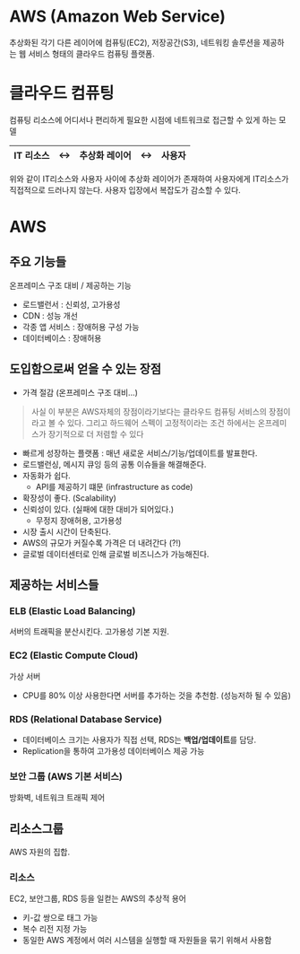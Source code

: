 AWS (Amazon Web Service)
=====
추상화된 각기 다른 레이어에 컴퓨팅(EC2), 저장공간(S3), 네트워킹 솔루션을 제공하는 웹 서비스 형태의 클라우드 컴퓨팅 플랫폼.

# 클라우드 컴퓨팅
컴퓨팅 리소스에 어디서나 편리하게 필요한 시점에 네트워크로 접근할 수 있게 하는 모델

| IT 리소스 | <-> | 추상화 레이어 | <-> | 사용자 |
| ------- | ------- | ------ | ------ | ------ |
위와 같이 IT리소스와 사용자 사이에 추상화 레이어가 존재하여 사용자에게 IT리소스가 직접적으로 드러나지 않는다. 사용자 입장에서 복잡도가 감소할 수 있다.

# AWS
## 주요 기능들
온프레미스 구조 대비 / 제공하는 기능
* 로드밸런서 : 신뢰성, 고가용성
* CDN : 성능 개선
* 각종 앱 서비스 : 장애허용 구성 가능
* 데이터베이스 : 장애허용

## 도입함으로써 얻을 수 있는 장점
* 가격 절감 (온프레미스 구조 대비...)
> 사실 이 부분은 AWS자체의 장점이라기보다는 클라우드 컴퓨팅 서비스의 장점이라고 볼 수 있다. 그리고 하드웨어 스펙이 고정적이라는 조건 하에서는 온프레미스가 장기적으로 더 저렴할 수 있다
* 빠르게 성장하는 플랫폼 : 매년 새로운 서비스/기능/업데이트를 발표한다.
* 로드밸런싱, 메시지 큐잉 등의 공통 이슈들을 해결해준다.
* 자동화가 쉽다.
    * API를 제공하기 떄문 (infrastructure as code)
* 확장성이 좋다. (Scalability)
* 신뢰성이 있다. (실패에 대한 대비가 되어있다.)
    * 무정지 장애허용, 고가용성
* 시장 출시 시간이 단축된다.
* AWS의 규모가 커질수록 가격은 더 내려간다 (?!)
* 글로벌 데이터센터로 인해 글로벌 비즈니스가 가능해진다.


## 제공하는 서비스들
### ELB (Elastic Load Balancing)
서버의 트래픽을 분산시킨다. 고가용성 기본 지원.

### EC2 (Elastic Compute Cloud)
가상 서버
* CPU를 80% 이상 사용한다면 서버를 추가하는 것을 추천함. (성능저하 될 수 있음)

### RDS (Relational Database Service)
* 데이터베이스 크기는 사용자가 직접 선택, RDS는 **백업/업데이트**를 담당. 
* Replication을 통하여 고가용성 데이터베이스 제공 가능

### 보안 그룹 (AWS 기본 서비스)
방화벽, 네트워크 트래픽 제어 

## 리소스그룹
AWS 자원의 집합. 

### 리소스
EC2, 보안그룹, RDS 등을 일컫는 AWS의 추상적 용어

* 키-값 쌍으로 태그 가능
* 복수 리전 지정 가능
* 동일한 AWS 계정에서 여러 시스템을 실행할 때 자원들을 묶기 위해서 사용함
